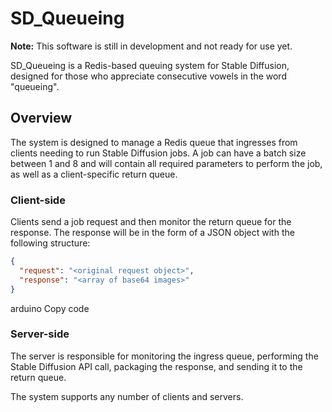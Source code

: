 # SD_Queueing

**Note:** This software is still in development and not ready for use yet.

SD_Queueing is a Redis-based queuing system for Stable Diffusion, designed for those who appreciate consecutive vowels in the word "queueing".

## Overview

The system is designed to manage a Redis queue that ingresses from clients needing to run Stable Diffusion jobs. A job can have a batch size between 1 and 8 and will contain all required parameters to perform the job, as well as a client-specific return queue.

### Client-side

Clients send a job request and then monitor the return queue for the response. The response will be in the form of a JSON object with the following structure:

```json
{
  "request": "<original request object>",
  "response": "<array of base64 images>"
}
```

arduino
Copy code

### Server-side

The server is responsible for monitoring the ingress queue, performing the Stable Diffusion API call, packaging the response, and sending it to the return queue.

The system supports any number of clients and servers.
